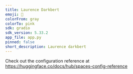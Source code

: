 ```yaml
---
title: Laurence Darkbert
emoji: 🏢
colorFrom: gray
colorTo: pink
sdk: gradio
sdk_version: 5.33.2
app_file: app.py
pinned: false
short_description: Laurence darkbert
---
```


Check out the configuration reference at https://huggingface.co/docs/hub/spaces-config-reference
